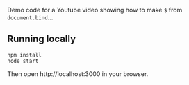 Demo code for a Youtube video showing how to make `$` from `document.bind`...

Running locally
---------------

```
npm install
node start
```

Then open http://localhost:3000 in your browser.

